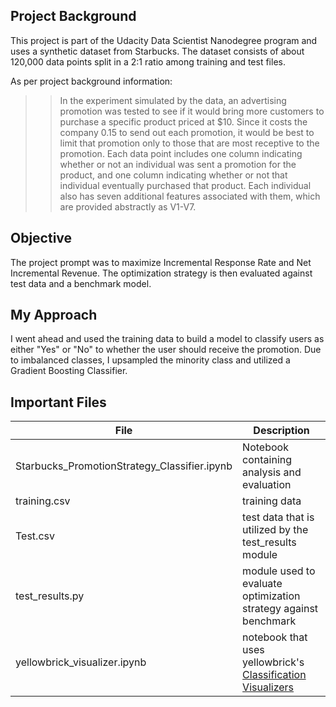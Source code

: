 ## Project Background

This project is part of the Udacity Data Scientist Nanodegree program and uses a synthetic dataset from Starbucks. The dataset consists of about 120,000 data points split in a 2:1 ratio among training and test files.

As per project background information:

>>In the experiment simulated by the data, an advertising promotion was tested to see if it would bring more customers to purchase a specific product priced at $10. Since it costs the company 0.15 to send out each promotion, it would be best to limit that promotion only to those that are most receptive to the promotion. Each data point includes one column indicating whether or not an individual was sent a promotion for the product, and one column indicating whether or not that individual eventually purchased that product. Each individual also has seven additional features associated with them, which are provided abstractly as V1-V7.

## Objective

The project prompt was to maximize Incremental Response Rate and Net Incremental Revenue. The optimization strategy is then evaluated against test data and a benchmark model.

## My Approach

I went ahead and used the training data to build a model to classify users as either "Yes" or "No" to whether the user should receive the promotion. Due to imbalanced classes, I upsampled the minority class and utilized a Gradient Boosting Classifier.

## Important Files

| File | Description |
| --- | ----------- |
| Starbucks_PromotionStrategy_Classifier.ipynb | Notebook containing analysis and evaluation |
| training.csv | training data  |
| Test.csv | test data that is utilized by the test_results module  |
| test_results.py | module used to evaluate optimization strategy against benchmark  |
| yellowbrick_visualizer.ipynb  | notebook that uses yellowbrick's [Classification Visualizers](https://www.scikit-yb.org/en/latest/api/classifier/index.html)  |


